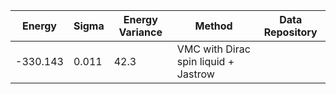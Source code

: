 | Energy             | Sigma           | Energy Variance  | Method                                                        | Data Repository                     |
|--------------------|-----------------|------------------|---------------------------------------------------------------|-------------------------------------|
|    -330.143        |   0.011         |  42.3            |  VMC with Dirac spin liquid + Jastrow	                        |                                     |
